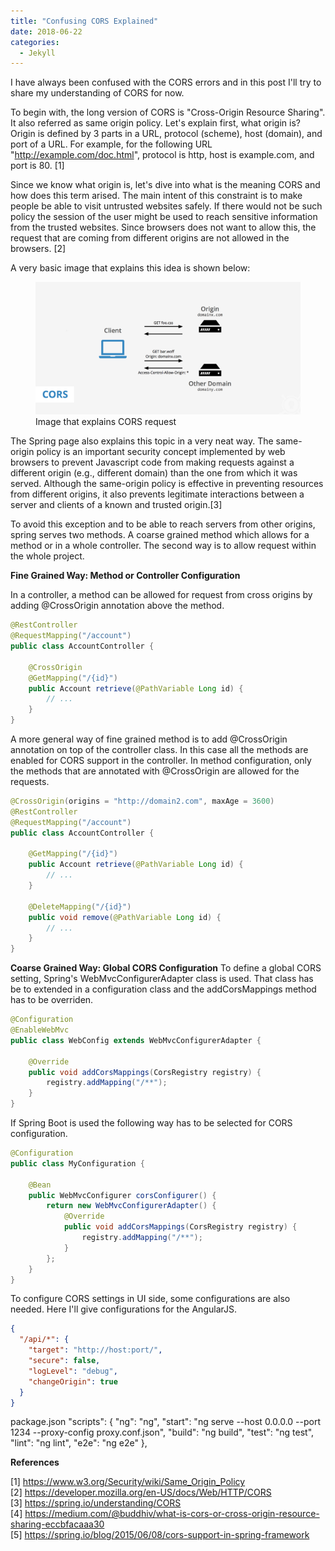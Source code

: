 ```yaml
---
title: "Confusing CORS Explained"
date: 2018-06-22
categories: 
  - Jekyll
---
```


I have always been confused with the CORS errors and in this post I'll try to share my understanding of CORS for now.

To begin with, the long version of CORS is "Cross-Origin Resource Sharing". It also referred as same origin policy. Let's explain first, what origin is? Origin is defined by 3 parts in a URL, protocol (scheme), host (domain), and port of a URL. For example, for the following URL "http://example.com/doc.html", protocol is http, host is example.com, and port is 80. [1]

Since we know what origin is, let's dive into what is the meaning CORS and how does this term arised. The main intent of this constraint is to make people be able to visit untrusted websites safely. If there would not be such policy the session of the user might be used to reach sensitive information from the trusted websites. Since browsers does not want to allow this, the request that are coming from different origins are not allowed in the browsers. [2]

A very basic image that explains this idea is shown below:

<figure>
    <a href="/assets/images/CORSRequest.png"><img src="/assets/images/CORSRequest.png"></a>
    <figcaption>Image that explains CORS request</figcaption>
</figure>

The Spring page also explains this topic in a very neat way. The same-origin policy is an important security concept implemented by web browsers to prevent Javascript code from making requests against a different origin (e.g., different domain) than the one from which it was served. Although the same-origin policy is effective in preventing resources from different origins, it also prevents legitimate interactions between a server and clients of a known and trusted origin.[3]

To avoid this exception and to be able to reach servers from other origins, spring serves two methods. A coarse grained method which allows for a method or in a whole controller. The second way is to allow request within the whole project. 

**Fine Grained Way: Method or Controller Configuration**

In a controller, a method can be allowed for request from cross origins by adding @CrossOrigin annotation above the method.

```java
@RestController
@RequestMapping("/account")
public class AccountController {

	@CrossOrigin
	@GetMapping("/{id}")
	public Account retrieve(@PathVariable Long id) {
		// ...
	}
}
```

A more general way of fine grained method is to add @CrossOrigin annotation on top of the controller class. In this case all the methods are enabled for CORS support in the controller. In method configuration, only the methods that are annotated with @CrossOrigin are allowed for the requests. 

```java
@CrossOrigin(origins = "http://domain2.com", maxAge = 3600)
@RestController
@RequestMapping("/account")
public class AccountController {

	@GetMapping("/{id}")
	public Account retrieve(@PathVariable Long id) {
		// ...
	}

	@DeleteMapping("/{id}")
	public void remove(@PathVariable Long id) {
		// ...
	}
}
```

**Coarse Grained Way: Global CORS Configuration**
To define a global CORS setting, Spring's WebMvcConfigurerAdapter class is used. That class has be to extended in a configuration class and the addCorsMappings method has to be overriden. 

```java
@Configuration
@EnableWebMvc
public class WebConfig extends WebMvcConfigurerAdapter {

	@Override
	public void addCorsMappings(CorsRegistry registry) {
		registry.addMapping("/**");
	}
}
```

If Spring Boot is used the following way has to be selected for CORS configuration. 

```java
@Configuration
public class MyConfiguration {

    @Bean
    public WebMvcConfigurer corsConfigurer() {
        return new WebMvcConfigurerAdapter() {
            @Override
            public void addCorsMappings(CorsRegistry registry) {
                registry.addMapping("/**");
            }
        };
    }
}
```

To configure CORS settings in UI side, some configurations are also needed. Here I'll give configurations for the AngularJS.


```json
{
  "/api/*": {
    "target": "http://host:port/",
    "secure": false,
    "logLevel": "debug",
    "changeOrigin": true
  }
}
```



package.json
"scripts": {
    "ng": "ng",
    "start": "ng serve  --host 0.0.0.0 --port 1234 --proxy-config proxy.conf.json",
    "build": "ng build",
    "test": "ng test",
    "lint": "ng lint",
    "e2e": "ng e2e"
  },


**References**

[1] https://www.w3.org/Security/wiki/Same_Origin_Policy  
[2] https://developer.mozilla.org/en-US/docs/Web/HTTP/CORS  
[3] https://spring.io/understanding/CORS  
[4] https://medium.com/@buddhiv/what-is-cors-or-cross-origin-resource-sharing-eccbfacaaa30  
[5] https://spring.io/blog/2015/06/08/cors-support-in-spring-framework